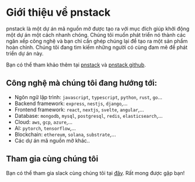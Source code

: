# Giới thiệu về pnstack

pnstack là một dự án mã nguồn mở được tạo ra với mục đích giúp khởi động một dự án một cách nhanh chóng. Chúng tôi muốn phát triển nó thành các ngăn xếp công nghệ và bạn chỉ cần ghép chúng lại để tạo ra một sản phẩm hoàn chỉnh. Chúng tôi đang tìm kiếm những người có cùng đam mê để phát triển dự án này.

Bạn có thể tham khảo thêm tại [pnstack](https://pnstack.com) và [pnstack github](https://github.com/pnstack).

## Công nghệ mà chúng tôi đang hướng tới:

- Ngôn ngữ lập trình: `javascript`, `typescript`, `python`, `rust`, `go`...
- Backend framework: `express`, `nestjs`, `django`,...
- Frontend framework: `react`, `nextjs`, `svelte`, `angular`,...
- Database: `mongodb`, `mysql`, `postgresql`, `redis`, `elasticsearch`,...
- Cloud: `aws`, `gcp`, `azure`,...
- AI: `pytorch`, `tensorflow`,...
- Blockchain: `ethereum`, `solana`, `substrate`,...
- Các dự án mã nguồn mở khác..

## Tham gia cùng chúng tôi

Bạn có thể tham gia slack cùng chúng tôi tại [đây](https://join.slack.com/t/pnstack/shared_invite/zt-27lkxql52-jxNY5IiGITOVCZZ27hlAcg). Rất mong được gặp bạn!
